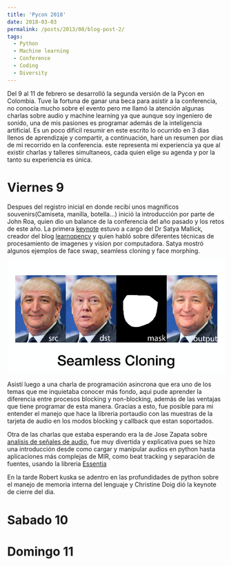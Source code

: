 ```yaml
---
title: 'Pycon 2018'
date: 2018-03-03
permalink: /posts/2013/08/blog-post-2/
tags:
  - Python
  - Machine learning
  - Conference
  - Coding
  - Diversity
---
```


Del 9 al 11 de febrero se desarrolló la segunda versión de la Pycon en Colombia. Tuve la fortuna de ganar una beca para asistir 
a la conferencia, no conocia mucho sobre el evento pero me llamó la atención algunas charlas sobre audio y machine learning ya que
aunque soy ingeniero de sonido, una de mis pasiones es programar además de la inteligencia artificial. Es un poco dificil resumir
en este escrito lo ocurrido en 3 dias llenos de aprendizaje y compartir, a continuación, haré un resumen por dias de mi recorrido en la conferencia. este representa mi experiencia ya que al existir charlas y talleres simultaneos, cada quien elige su agenda y
por la tanto su experiencia es única.

Viernes 9 
======

Despues del registro inicial en donde recibí unos magnificos souvenirs(Camiseta, manilla, botella...) inició la introducción
por parte de John Roa, quien dio un balance de la conferencia del año pasado y los retos de este año. La primera [keynote](http://www.learnopencv.com/wp-content/uploads/2018/02/Satya-Mallick-PyCon-Colombia-Keynote-2018.pdf) estuvo
a cargo del Dr Satya Mallick, creador del blog [learnopencv](http://www.learnopencv.com/)  y quien habló sobre diferentes técnicas de procesamiento de imagenes y vision por computadora. Satya mostró algunos ejemplos de face swap, seamless cloning y
face morphing.

![Satya example](/images/satya_example.png)


Asistí luego a una charla de programación asincrona que era uno de los temas que me inquietaba conocer más fondo, aqui pude aprender la diferencia entre procesos blocking y non-blocking, además de las ventajas que tiene programar de esta manera. 
Gracias a esto, fue posible para mi entender el manejo que hace la libreria portaudio con las muestras de la tarjeta de audio en 
los modos blocking y callback que estan soportados. 


Otra de las charlas que estaba esperando era la de Jose Zapata sobre [analisis de señales de audio](https://github.com/JoseRZapata/Pycon2018Colombia), fue muy divertida y explicativa pues se hizo una introducción desde como cargar y manipular audios en python hasta aplicaciones más complejas de MIR, como beat tracking y separación de fuentes, usando la libreria [Essentia](http://essentia.upf.edu/documentation/)

En la tarde Robert kuska se adentro en las profundidades de python sobre el manejo de memoria interna del lenguaje y Christine Doig dió la keynote de cierre del dia. 



Sabado 10
======




Domingo 11
======
